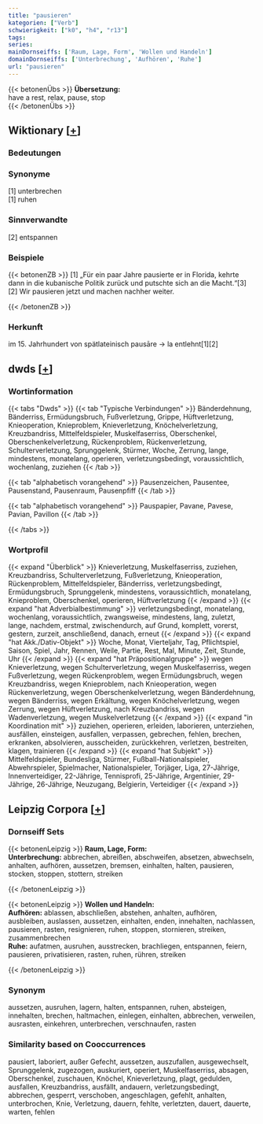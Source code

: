 ```yaml
---
title: "pausieren"
kategorien: ["Verb"]
schwierigkeit: ["k0", "h4", "r13"]
tags:
series:
mainDornseiffs: ['Raum, Lage, Form', 'Wollen und Handeln']
domainDornseiffs: ['Unterbrechung', 'Aufhören', 'Ruhe']
url: "pausieren"
---
```


{{< betonenÜbs >}}
**Übersetzung:**  
have a rest, relax, pause, stop  
{{< /betonenÜbs >}}

## Wiktionary [[+](https://de.wiktionary.org/wiki/pausieren)]

### Bedeutungen

### Synonyme
[1] unterbrechen  
[1] ruhen  

### Sinnverwandte
[2] entspannen  

### Beispiele
{{< betonenZB >}}
[1] „Für ein paar Jahre pausierte er in Florida, kehrte dann in die kubanische Politik zurück und putschte sich an die Macht.“[3]  
[2] Wir pausieren jetzt und machen nachher weiter.  

{{< /betonenZB >}}
### Herkunft
im 15. Jahrhundert von spätlateinisch pausāre → la entlehnt[1][2]  



## dwds [[+](https://www.dwds.de/wb/pausieren)]

### Wortinformation
{{< tabs "Dwds" >}}
{{< tab "Typische Verbindungen" >}}
Bänderdehnung, Bänderriss, Ermüdungsbruch, Fußverletzung, Grippe, Hüftverletzung, Knieoperation, Knieproblem, Knieverletzung, Knöchelverletzung, Kreuzbandriss, Mittelfeldspieler, Muskelfaserriss, Oberschenkel, Oberschenkelverletzung, Rückenproblem, Rückenverletzung, Schulterverletzung, Sprunggelenk, Stürmer, Woche, Zerrung, lange, mindestens, monatelang, operieren, verletzungsbedingt, voraussichtlich, wochenlang, zuziehen
{{< /tab >}}

{{< tab "alphabetisch vorangehend" >}}
Pausenzeichen, Pausentee, Pausenstand, Pausenraum, Pausenpfiff
{{< /tab >}}

{{< tab "alphabetisch vorangehend" >}}
Pauspapier, Pavane, Pavese, Pavian, Pavillon
{{< /tab >}}

{{< /tabs >}}

### Wortprofil
{{< expand "Überblick" >}} Knieverletzung, Muskelfaserriss, zuziehen, Kreuzbandriss, Schulterverletzung, Fußverletzung, Knieoperation, Rückenproblem, Mittelfeldspieler, Bänderriss, verletzungsbedingt, Ermüdungsbruch, Sprunggelenk, mindestens, voraussichtlich, monatelang, Knieproblem, Oberschenkel, operieren, Hüftverletzung {{< /expand >}}
{{< expand "hat Adverbialbestimmung" >}} verletzungsbedingt, monatelang, wochenlang, voraussichtlich, zwangsweise, mindestens, lang, zuletzt, lange, nachdem, erstmal, zwischendurch, auf Grund, komplett, vorerst, gestern, zurzeit, anschließend, danach, erneut {{< /expand >}}
{{< expand "hat Akk./Dativ-Objekt" >}} Woche, Monat, Vierteljahr, Tag, Pflichtspiel, Saison, Spiel, Jahr, Rennen, Weile, Partie, Rest, Mal, Minute, Zeit, Stunde, Uhr {{< /expand >}}
{{< expand "hat Präpositionalgruppe" >}} wegen Knieverletzung, wegen Schulterverletzung, wegen Muskelfaserriss, wegen Fußverletzung, wegen Rückenproblem, wegen Ermüdungsbruch, wegen Kreuzbandriss, wegen Knieproblem, nach Knieoperation, wegen Rückenverletzung, wegen Oberschenkelverletzung, wegen Bänderdehnung, wegen Bänderriss, wegen Erkältung, wegen Knöchelverletzung, wegen Zerrung, wegen Hüftverletzung, nach Kreuzbandriss, wegen Wadenverletzung, wegen Muskelverletzung {{< /expand >}}
{{< expand "in Koordination mit" >}} zuziehen, operieren, erleiden, laborieren, unterziehen, ausfällen, einsteigen, ausfallen, verpassen, gebrechen, fehlen, brechen, erkranken, absolvieren, ausscheiden, zurückkehren, verletzen, bestreiten, klagen, trainieren {{< /expand >}}
{{< expand "hat Subjekt" >}} Mittelfeldspieler, Bundesliga, Stürmer, Fußball-Nationalspieler, Abwehrspieler, Spielmacher, Nationalspieler, Torjäger, Liga, 27-Jährige, Innenverteidiger, 22-Jährige, Tennisprofi, 25-Jährige, Argentinier, 29-Jährige, 26-Jährige, Neuzugang, Belgierin, Verteidiger {{< /expand >}}

## Leipzig Corpora [[+](https://corpora.uni-leipzig.de/en/res?word=pausieren&corpusId=deu_newscrawl-public_2018)]

### Dornseiff Sets
{{< betonenLeipzig >}}
**Raum, Lage, Form:**  
**Unterbrechung:** abbrechen, abreißen, abschweifen, absetzen, abwechseln, anhalten, aufhören, aussetzen, bremsen, einhalten, halten, pausieren, stocken, stoppen, stottern, streiken  

{{< /betonenLeipzig >}}


{{< betonenLeipzig >}}
**Wollen und Handeln:**  
**Aufhören:** ablassen, abschließen, abstehen, anhalten, aufhören, ausbleiben, auslassen, aussetzen, einhalten, enden, innehalten, nachlassen, pausieren, rasten, resignieren, ruhen, stoppen, stornieren, streiken, zusammenbrechen  
**Ruhe:** aufatmen, ausruhen, ausstrecken, brachliegen, entspannen, feiern, pausieren, privatisieren, rasten, ruhen, rühren, streiken  

{{< /betonenLeipzig >}}

### Synonym
aussetzen, ausruhen, lagern, halten, entspannen, ruhen, absteigen, innehalten, brechen, haltmachen, einlegen, einhalten, abbrechen, verweilen, ausrasten, einkehren, unterbrechen, verschnaufen, rasten


### Similarity based on Cooccurrences
pausiert, laboriert, außer Gefecht, aussetzen, auszufallen, ausgewechselt, Sprunggelenk, zugezogen, auskuriert, operiert, Muskelfaserriss, absagen, Oberschenkel, zuschauen, Knöchel, Knieverletzung, plagt, gedulden, ausfallen, Kreuzbandriss, ausfällt, andauern, verletzungsbedingt, abbrechen, gesperrt, verschoben, angeschlagen, gefehlt, anhalten, unterbrochen, Knie, Verletzung, dauern, fehlte, verletzten, dauert, dauerte, warten, fehlen

